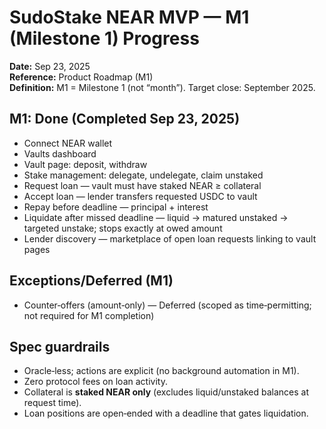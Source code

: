 # SudoStake NEAR MVP — M1 (Milestone 1) Progress

**Date:** Sep 23, 2025  
**Reference:** Product Roadmap (M1)  
**Definition:** M1 = Milestone 1 (not “month”). Target close: September 2025.

## M1: Done (Completed Sep 23, 2025)
- Connect NEAR wallet
- Vaults dashboard
- Vault page: deposit, withdraw
- Stake management: delegate, undelegate, claim unstaked
- Request loan — vault must have staked NEAR ≥ collateral
- Accept loan — lender transfers requested USDC to vault
- Repay before deadline — principal + interest
- Liquidate after missed deadline — liquid → matured unstaked → targeted unstake; stops exactly at owed amount
- Lender discovery — marketplace of open loan requests linking to vault pages

## Exceptions/Deferred (M1)
- Counter‑offers (amount‑only) — Deferred (scoped as time‑permitting; not required for M1 completion)

## Spec guardrails
- Oracle‑less; actions are explicit (no background automation in M1).
- Zero protocol fees on loan activity.
- Collateral is **staked NEAR only** (excludes liquid/unstaked balances at request time).
- Loan positions are open‑ended with a deadline that gates liquidation.
